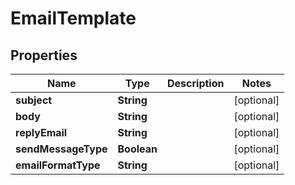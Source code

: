 
# EmailTemplate

## Properties
Name | Type | Description | Notes
------------ | ------------- | ------------- | -------------
**subject** | **String** |  |  [optional]
**body** | **String** |  |  [optional]
**replyEmail** | **String** |  |  [optional]
**sendMessageType** | **Boolean** |  |  [optional]
**emailFormatType** | **String** |  |  [optional]



